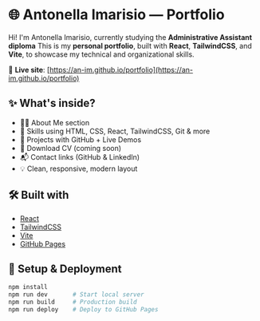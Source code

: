 # 🌐 Antonella Imarisio — Portfolio

Hi! I'm Antonella Imarisio, currently studying the **Administrative Assistant diploma**
This is my **personal portfolio**, built with **React**, **TailwindCSS**, and **Vite**, to showcase my technical and organizational skills.

🔗 **Live site**: [https://an-im.github.io/portfolio](https://an-im.github.io/portfolio)

## ✨ What's inside?

- 👩‍💻 About Me section
- 🧰 Skills using HTML, CSS, React, TailwindCSS, Git & more
- 💼 Projects with GitHub + Live Demos
- 📄 Download CV (coming soon)
- 📬 Contact links (GitHub & LinkedIn)
- 💡 Clean, responsive, modern layout

## 🛠 Built with

- [React](https://react.dev/)
- [TailwindCSS](https://tailwindcss.com/)
- [Vite](https://vitejs.dev/)
- [GitHub Pages](https://pages.github.com/)

## 🚀 Setup & Deployment

```bash
npm install
npm run dev       # Start local server
npm run build     # Production build
npm run deploy    # Deploy to GitHub Pages
